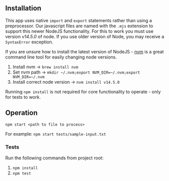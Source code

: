 ## Installation

This app uses native `import` and `export` statements rather than using a preprocessor. Our javascript files are named with the `.mjs` extension to support this newer NodeJS functionality.
For this to work you must use version *v14.5.0* of node. If you use older version of Node, you may receive a `SyntaxError` exception.

If you are unsure how to install the latest version of NodeJS - [nvm](https://nodesource.com/blog/installing-node-js-tutorial-using-nvm-on-mac-os-x-and-ubuntu/) is a great command line tool for easily changing node versions.

1. Install nvm -> `brew install nvm`
2. Set nvm path -> `mkdir ~/.nvm;export NVM_DIR=~/.nvm;export NVM_DIR=~/.nvm`
2. Install correct node version -> `nvm install v14.5.0`

Running `npm install` is not required for core functionality to operate - only for tests to work.

## Operation

`npm start <path to file to process>` 

For example: `npm start tests/sample-input.txt`

### Tests

Run the following commands from project root:

1. `npm install`
2. `npm test`



